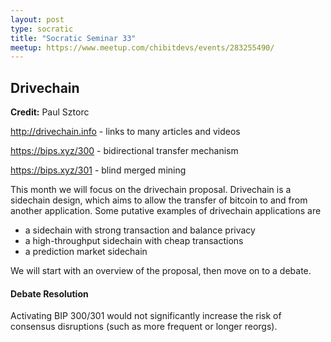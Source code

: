 ```yaml
---
layout: post
type: socratic
title: "Socratic Seminar 33"
meetup: https://www.meetup.com/chibitdevs/events/283255490/
---
```


## Drivechain

**Credit:** Paul Sztorc

<http://drivechain.info> - links to many articles and videos

<https://bips.xyz/300> - bidirectional transfer mechanism

<https://bips.xyz/301> - blind merged mining

This month we will focus on the drivechain proposal.  Drivechain is a sidechain
design, which aims to allow the transfer of bitcoin to and from another
application.  Some putative examples of drivechain applications are

- a sidechain with strong transaction and balance privacy
- a high-throughput sidechain with cheap transactions
- a prediction market sidechain

We will start with an overview of the proposal, then move on to a debate.

#### Debate Resolution

Activating BIP 300/301 would not significantly increase the risk of consensus
disruptions (such as more frequent or longer reorgs).
